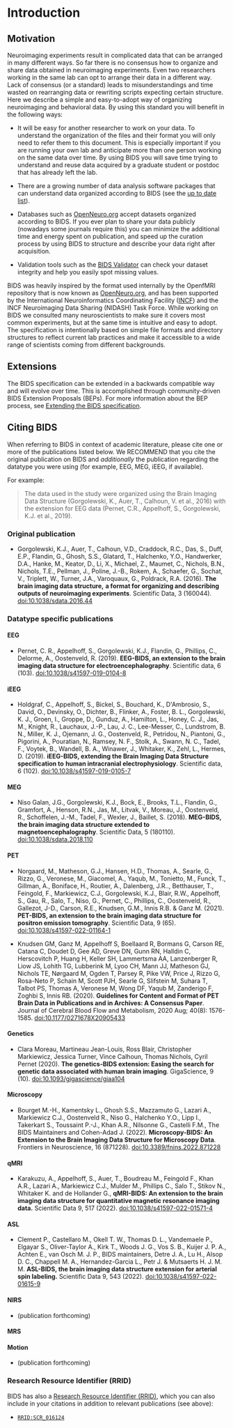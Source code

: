 # Introduction

## Motivation

Neuroimaging experiments result in complicated data that can be arranged in many
different ways. So far there is no consensus how to organize and share data
obtained in neuroimaging experiments. Even two researchers working in the same
lab can opt to arrange their data in a different way. Lack of consensus (or a
standard) leads to misunderstandings and time wasted on rearranging data or
rewriting scripts expecting certain structure. Here we describe a simple and
easy-to-adopt way of organizing neuroimaging and behavioral data. By using this
standard you will benefit in the following ways:

-   It will be easy for another researcher to work on your data. To understand
    the organization of the files and their format you will only need to refer
    them to this document. This is especially important if you are running your
    own lab and anticipate more than one person working on the same data over
    time. By using BIDS you will save time trying to understand and reuse data
    acquired by a graduate student or postdoc that has already left the lab.

-   There are a growing number of data analysis software packages that can
    understand data organized according to BIDS (see the
    [up to date list](https://bids.neuroimaging.io/benefits.html)).

-   Databases such as [OpenNeuro.org](https://openneuro.org/) accept datasets
    organized according to BIDS.
    If you ever plan to share your data publicly (nowadays some journals require
    this) you can minimize the additional time and energy spent on publication,
    and speed up the curation process by using BIDS to structure and describe
    your data right after acquisition.

-   Validation tools such as the [BIDS Validator](https://github.com/bids-standard/bids-validator)
    can check your dataset integrity and help you easily spot missing values.

BIDS was heavily inspired by the format used internally by the OpenfMRI repository
that is now known as [OpenNeuro.org](https://openneuro.org/),
and has been supported by the International Neuroinformatics Coordinating Facility
([INCF](https://www.incf.org/))
and the INCF Neuroimaging Data Sharing (NIDASH) Task Force.
While working on BIDS we consulted
many neuroscientists to make sure it covers most common experiments, but at the
same time is intuitive and easy to adopt. The specification is intentionally
based on simple file formats and directory structures to reflect current lab
practices and make it accessible to a wide range of scientists coming from
different backgrounds.

## Extensions

The BIDS specification can be extended in a backwards compatible way and will
evolve over time. This is accomplished through community-driven BIDS Extension
Proposals (BEPs). For more information about the BEP process, see
[Extending the BIDS specification](extensions.md).

## Citing BIDS

When referring to BIDS in context of academic literature, please cite one or
more of the publications listed below.
We RECOMMEND that you cite the original publication on BIDS and *additionally*
the publication regarding the datatype you were using
(for example, EEG, MEG, iEEG, if available).

For example:

> The data used in the study were organized using the
> Brain Imaging Data Structure (Gorgolewski, K., Auer, T., Calhoun, V. et al., 2016)
> with the extension for EEG data (Pernet, C.R., Appelhoff, S., Gorgolewski, K.J. et al., 2019).

### Original publication

-   Gorgolewski, K.J., Auer, T., Calhoun, V.D., Craddock, R.C., Das, S., Duff,
    E.P., Flandin, G., Ghosh, S.S., Glatard, T., Halchenko, Y.O., Handwerker,
    D.A., Hanke, M., Keator, D., Li, X., Michael, Z., Maumet, C., Nichols, B.N.,
    Nichols, T.E., Pellman, J., Poline, J.-B., Rokem, A., Schaefer, G., Sochat,
    V., Triplett, W., Turner, J.A., Varoquaux, G., Poldrack, R.A. (2016).
    **The brain imaging data structure,**
    **a format for organizing and describing outputs of neuroimaging experiments**.
    Scientific Data, 3 (160044).
    [doi:10.1038/sdata.2016.44](https://doi.org/10.1038/sdata.2016.44)

### Datatype specific publications

#### EEG

-   Pernet, C. R., Appelhoff, S., Gorgolewski, K.J., Flandin, G., Phillips, C.,
    Delorme, A., Oostenveld, R. (2019).
    **EEG-BIDS, an extension to the brain imaging data structure for electroencephalography**.
    Scientific data, 6 (103).
    [doi:10.1038/s41597-019-0104-8](https://doi.org/10.1038/s41597-019-0104-8)

#### iEEG

-   Holdgraf, C., Appelhoff, S., Bickel, S., Bouchard, K., D'Ambrosio, S.,
    David, O., Devinsky, O., Dichter, B., Flinker, A., Foster, B. L.,
    Gorgolewski, K. J., Groen, I., Groppe, D., Gunduz, A., Hamilton, L.,
    Honey, C. J., Jas, M., Knight, R., Lauchaux, J.-P., Lau, J. C.,
    Lee-Messer, C., Lundstrom, B. N., Miller, K. J., Ojemann, J. G.,
    Oostenveld, R., Petridou, N., Piantoni, G., Pigorini, A., Pouratian, N.,
    Ramsey, N. F., Stolk, A., Swann, N. C., Tadel, F., Voytek, B., Wandell, B. A.,
    Winawer, J., Whitaker, K., Zehl, L., Hermes, D. (2019).
    **iEEG-BIDS, extending the Brain Imaging Data Structure specification to**
    **human intracranial electrophysiology**.
    Scientific data, 6 (102).
    [doi:10.1038/s41597-019-0105-7](https://doi.org/10.1038/s41597-019-0105-7)

#### MEG

-   Niso Galan, J.G., Gorgolewski, K.J., Bock, E., Brooks, T.L., Flandin, G.,
    Gramfort, A., Henson, R.N., Jas, M., Litvak, V., Moreau, J., Oostenveld, R.,
    Schoffelen, J.-M., Tadel, F., Wexler, J., Baillet, S. (2018).
    **MEG-BIDS, the brain imaging data structure extended to magnetoencephalography**.
    Scientific Data, 5 (180110).
    [doi:10.1038/sdata.2018.110](https://doi.org/10.1038/sdata.2018.110)

#### PET

-   Norgaard, M., Matheson, G.J., Hansen, H.D., Thomas, A., Searle, G., Rizzo, G.,
    Veronese, M., Giacomel, A., Yaqub, M., Tonietto, M., Funck, T., Gillman, A., Boniface,
    H., Routier, A., Dalenberg, J.R.., Betthauser, T., Feingold, F., Markiewicz, C.J.,
    Gorgolewski, K.J., Blair, R.W., Appelhoff, S., Gau, R., Salo, T., Niso, G., Pernet, C.,
    Phillips, C., Oostenveld, R., Gallezot, J-D., Carson, R.E., Knudsen, G.M.,
    Innis R.B. & Ganz M. (2021).
    **PET-BIDS, an extension to the brain imaging data structure for positron emission tomography**.
    Scientific Data, 9 (65).
    [doi:10.1038/s41597-022-01164-1](https://doi.org/10.1038/s41597-022-01164-1)

-   Knudsen GM, Ganz M, Appelhoff S, Boellaard R, Bormans G, Carson RE, Catana C,
    Doudet D, Gee AD, Greve DN, Gunn RN, Halldin C, Herscovitch P, Huang H, Keller SH,
    Lammertsma AA, Lanzenberger R, Liow JS, Lohith TG, Lubberink M, Lyoo CH, Mann JJ,
    Matheson GJ, Nichols TE, Nørgaard M, Ogden T, Parsey R, Pike VW, Price J, Rizzo G,
    Rosa-Neto P, Schain M, Scott PJH, Searle G, Slifstein M, Suhara T, Talbot PS, Thomas A,
    Veronese M, Wong DF, Yaqub M, Zanderigo F, Zoghbi S, Innis RB. (2020).
    **Guidelines for Content and Format of PET Brain Data in Publications and in Archives: A Consensus Paper**.
    Journal of Cerebral Blood Flow and Metabolism, 2020 Aug; 40(8): 1576-1585.
    [doi:10.1177/0271678X20905433](https://doi.org/10.1177/0271678X20905433)

#### Genetics

-   Clara Moreau, Martineau Jean-Louis, Ross Blair, Christopher Markiewicz, Jessica Turner,
    Vince Calhoun, Thomas Nichols, Cyril Pernet (2020).
    **The genetics-BIDS extension: Easing the search for genetic data associated with human brain imaging**.
    GigaScience, 9 (10). [doi:10.1093/gigascience/giaa104](https://doi.org/10.1093/gigascience/giaa104)

#### Microscopy

-   Bourget M.-H., Kamentsky L., Ghosh S.S., Mazzamuto G., Lazari A., Markiewicz C.J., Oostenveld R.,
    Niso G., Halchenko Y.O., Lipp I., Takerkart S., Toussaint P.-J., Khan A.R., Nilsonne G.,
    Castelli F.M., The BIDS Maintainers and Cohen-Adad J. (2022).
    **Microscopy-BIDS: An Extension to the Brain Imaging Data Structure for Microscopy Data**.
    Frontiers in Neuroscience, 16 (871228).
    [doi:10.3389/fnins.2022.871228](https://doi.org/10.3389/fnins.2022.871228)

#### qMRI

-   Karakuzu, A., Appelhoff, S., Auer, T., Boudreau M., Feingold F., Khan A.R., Lazari A., Markiewicz C.J.,
    Mulder M., Phillips C., Salo T., Stikov N., Whitaker K. and de Hollander G.,
    **qMRI-BIDS: An extension to the brain imaging data structure for quantitative magnetic resonance imaging data.**
    Scientific Data 9, 517 (2022). [doi:10.1038/s41597-022-01571-4](https://doi.org/10.1038/s41597-022-01571-4)

#### ASL

-   Clement P., Castellaro M., Okell T. W., Thomas D. L., Vandemaele P., Elgayar S., Oliver-Taylor A.,
    Kirk T., Woods J. G., Vos S. B., Kuijer J. P. A., Achten E., van Osch M. J. P., BIDS maintainers,
    Detre J. A., Lu H., Alsop D. C., Chappell M. A., Hernandez-Garcia L., Petr J. & Mutsaerts H. J. M. M.
    **ASL-BIDS, the brain imaging data structure extension for arterial spin labeling.**
    Scientific Data 9, 543 (2022). [doi:10.1038/s41597-022-01615-9](https://doi.org/10.1038/s41597-022-01615-9)

#### NIRS

-   (publication forthcoming)


#### MRS

#### Motion


-   (publication forthcoming)

### Research Resource Identifier (RRID)

BIDS has also a
[Research Resource Identifier (RRID)](https://www.force11.org/group/resource-identification-initiative),
which you can also include in your citations in addition to relevant publications (see above):

-   [`RRID:SCR_016124`](https://scicrunch.org/resources/Any/search?q=SCR_016124&l=SCR_016124)
